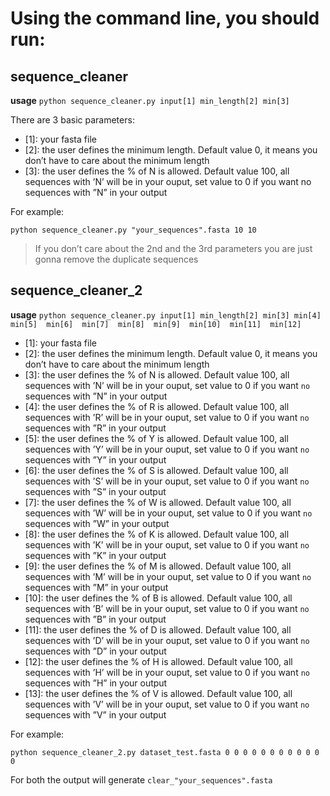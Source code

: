 # Using the command line, you should run:

## sequence_cleaner

**usage** `python sequence_cleaner.py input[1] min_length[2] min[3]`

There are 3 basic parameters:

* [1]: your fasta file
* [2]: the user defines the minimum length. Default value 0, it means you don’t have to care about the minimum length
* [3]: the user defines the % of N is allowed. Default value 100, all sequences with ’N’ will be in your ouput, set value to 0 if you want no sequences with ”N” in your output

For example:

```python sequence_cleaner.py "your_sequences".fasta 10 10```

> If you don’t care about the 2nd and the 3rd parameters you are just gonna remove the duplicate sequences

## sequence_cleaner_2

**usage** `python sequence_cleaner.py input[1] min_length[2] min[3] min[4] min[5]  min[6]  min[7]  min[8]  min[9]  min[10]  min[11]  min[12]`

* [1]: your fasta file
* [2]: the user defines the minimum length. Default value 0, it means you don’t have to care about the minimum length
* [3]: the user defines the % of N is allowed. Default value 100, all sequences with ’N’ will be in your ouput, set value to 0 if you want `no` sequences with ”N” in your output
* [4]: the user defines the % of R is allowed. Default value 100, all sequences with ’R’ will be in your ouput, set value to 0 if you want `no` sequences with ”R” in your output
* [5]: the user defines the % of Y is allowed. Default value 100, all sequences with ’Y’ will be in your ouput, set value to 0 if you want `no` sequences with ”Y” in your output
* [6]: the user defines the % of S is allowed. Default value 100, all sequences with ’S’ will be in your ouput, set value to 0 if you want `no` sequences with ”S” in your output
* [7]: the user defines the % of W is allowed. Default value 100, all sequences with ’W’ will be in your ouput, set value to 0 if you want `no` sequences with ”W” in your output
* [8]: the user defines the % of K is allowed. Default value 100, all sequences with ’K’ will be in your ouput, set value to 0 if you want `no` sequences with ”K” in your output
* [9]: the user defines the % of M is allowed. Default value 100, all sequences with ’M’ will be in your ouput, set value to 0 if you want `no` sequences with ”M” in your output
* [10]: the user defines the % of B is allowed. Default value 100, all sequences with ’B’ will be in your ouput, set value to 0 if you want `no` sequences with ”B” in your output
* [11]: the user defines the % of D is allowed. Default value 100, all sequences with ’D’ will be in your ouput, set value to 0 if you want `no` sequences with ”D” in your output
* [12]: the user defines the % of H is allowed. Default value 100, all sequences with ’H’ will be in your ouput, set value to 0 if you want `no` sequences with ”H” in your output
* [13]: the user defines the % of V is allowed. Default value 100, all sequences with ’V’ will be in your ouput, set value to 0 if you want `no` sequences with ”V” in your output

For example:

```python sequence_cleaner_2.py dataset_test.fasta 0 0 0 0 0 0 0 0 0 0 0 0```

For both the output will generate `clear_"your_sequences".fasta`
